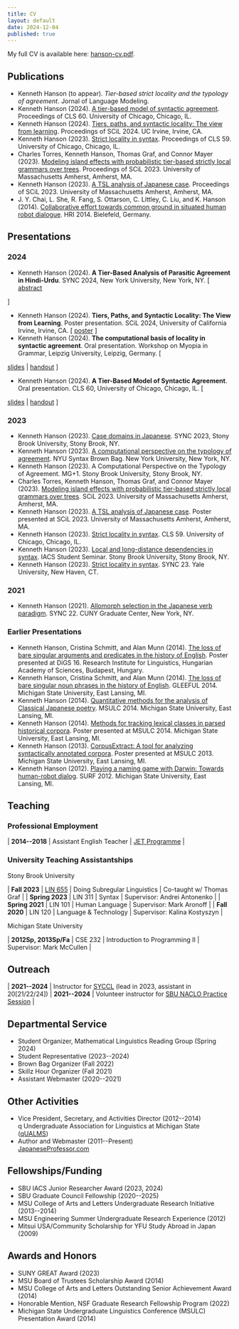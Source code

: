 ```yaml
---
title: CV
layout: default
date: 2024-12-04
published: true
---
```


<!--<style type="text/css">
li {margin-bottom: 0.5em; }
</style>-->

My full CV is available here: [hanson-cv.pdf](/files/hanson-cv.pdf).

## Publications
* Kenneth Hanson (to appear). *Tier-based strict locality and the typology of agreement*. Jornal of Language Modeling.
* Kenneth Hanson (2024). [A tier-based model of syntactic agreement](http://chicagolinguisticsociety.org/). Proceedings of CLS 60. University of Chicago, Chicago, IL.
* Kenneth Hanson (2024). [Tiers, paths, and syntactic locality: The view from learning](/files/hanson-scil2024-tiers-paths-locality.pdf).  Proceedings of SCiL 2024. UC Irvine, Irvine, CA.
* Kenneth Hanson (2023). [Strict locality in syntax](/files/hanson-cls-2023-sl-in-syntax.pdf). Proceedings of CLS 59. University of Chicago, Chicago, IL.
* Charles Torres, Kenneth Hanson, Thomas Graf, and Connor Mayer (2023). [Modeling island effects with probabilistic tier-based strictly local grammars over trees](/files/torres-etal-scil2023-slides-pTreeTSL.pdf). Proceedings of SCiL 2023. University of Massachusetts Amherst, Amherst, MA.
* Kenneth Hanson (2023). [A TSL analysis of Japanese case](/files/hanson-scil2023-tsl-jpn-case.pdf). Proceedings of SCiL 2023. University of Massachusetts Amherst, Amherst, MA.
* J. Y. Chai, L. She, R. Fang, S. Ottarson, C. Littley, C. Liu, and K. Hanson (2014). [Collaborative effort towards common ground in situated human robot dialogue](https://doi.org/10.1145/2559636.2559677). HRI 2014. Bielefeld, Germany.


## Presentations

### 2024

* Kenneth Hanson (2024). **A Tier-Based Analysis of Parasitic Agreement in Hindi-Urdu**. SYNC 2024, New York University, New York, NY.
  \[
  [abstract](/files/hanson-sync2024-abstract.pdf)
<!--   [handout](/files/hanson-sync2024-ho.pdf) -->
  \]
* Kenneth Hanson (2024). **Tiers, Paths, and Syntactic Locality: The View from Learning**. Poster presentation. SCiL 2024, University of California Irvine, Irvine, CA. 
  \[ [poster](/files/hanson-scil2024-poster.pdf) \]
* Kenneth Hanson (2024). **The computational basis of locality in syntactic agreement**. Oral presentation. Workshop on Myopia in Grammar, Leipzig University, Leipzig, Germany. 
  \[
<!--   [abstract](/files/hanson-myopia-2024-abstract.pdf) -->
  [slides](/files/hanson-myopia-2024-slides-noanim.pdf)
  | [handout](/files/hanson-myopia-2024-ho.pdf)
  \]
* Kenneth Hanson (2024). **A Tier-Based Model of Syntactic Agreement**. Oral presentation. CLS 60, University of Chicago, Chicago, IL. 
  \[
<!--   [abstract](/files/hanson-cls-2024-abstract.pdf) -->
  [slides](/files/hanson-cls-2024-slides-noanim.pdf)
  | [handout](/files/hanson-cls-2024-ho.pdf)
  \]

### 2023

* Kenneth Hanson (2023). [Case domains in Japanese](/files/hanson-sync-2023-jpn-case.pdf). SYNC 2023, Stony Brook University, Stony Brook, NY.
* Kenneth Hanson (2023). [A computational perspective on the typology of agreement](/files/hanson-nyubb2023-agreement-slides.pdf). NYU Syntax Brown Bag. New York University, New York, NY.
* Kenneth Hanson (2023). A Computational Perspective on the Typology of Agreement. MG+1. Stony Brook University, Stony Brook, NY.
* Charles Torres, Kenneth Hanson, Thomas Graf, and Connor Mayer (2023). [Modeling island effects with probabilistic tier-based strictly local grammars over trees](/files/torres-etal-scil2023-slides-pTreeTSL.pdf). SCiL 2023. University of Massachusetts Amherst, Amherst, MA.
* Kenneth Hanson (2023). [A TSL analysis of Japanese case](/files/hanson-scil2023-poster.pdf). Poster presented at SCiL 2023. University of Massachusetts Amherst, Amherst, MA.
* Kenneth Hanson (2023). [Strict locality in syntax](/files/hanson-cls-2023-slides.pdf). CLS 59. University of Chicago, Chicago, IL.
* Kenneth Hanson (2023). [Local and long-distance dependencies in syntax](/files/hanson-iacs2023-local-ld-syntax.pdf). IACS Student Seminar. Stony Brook University, Stony Brook, NY.
* Kenneth Hanson (2023). [Strict locality in syntax](/files/hanson-sync-2023-sl-in-syntax-slides.pdf). SYNC 23. Yale University, New Haven, CT.

### 2021

* Kenneth Hanson (2021). [Allomorph selection in the Japanese verb paradigm](/files/hanson-sync2021-jpnvb-pres.pdf). SYNC 22. CUNY Graduate Center, New York, NY.

### Earlier Presentations

* Kenneth Hanson, Cristina Schmitt, and Alan Munn (2014). [The loss of bare singular arguments and predicates in the history of English](/files/hanson-etal-digs-2014-poster.pdf). Poster presented at DiGS 16. Research Institute for Linguistics, Hungarian Academy of Sciences, Budapest, Hungary.
* Kenneth Hanson, Cristina Schmitt, and Alan Munn (2014). [The loss of bare singular noun phrases in the history of English](/files/hanson-etal-gleeful2014-pres-bare-nps.pdf). GLEEFUL 2014. Michigan State University, East Lansing, MI.
* Kenneth Hanson (2014). [Quantitative methods for the analysis of Classical Japanese poetry](/files/hanson-msulc2014-pres-cjpn-poetry.pdf). MSULC 2014. Michigan State University, East Lansing, MI.
* Kenneth Hanson (2014). [Methods for tracking lexical classes in parsed historical corpora](/files/hanson-msulc2014-poster-corpus-methods.pdf). Poster presented at MSULC 2014. Michigan State University, East Lansing, MI.
* Kenneth Hanson (2013). [CorpusExtract: A tool for analyzing syntactically annotated corpora](/files/hanson-corpusextract-poster-2013.pdf). Poster presented at MSULC 2013. Michigan State University, East Lansing, MI.
* Kenneth Hanson (2012). [Playing a naming game with Darwin: Towards human-robot dialog](/files/hanson-darwin-presentation-2012.pdf). SURF 2012. Michigan State University, East Lansing, MI.


## Teaching

### Professional Employment

| **2014--2018** | Assistant English Teacher | [JET Programme][jet] |

### University Teaching Assistantships

Stony Brook University

| **Fall 2023** | [LIN 655](/teaching/lin655) | Doing Subregular Linguistics | Co-taught w/ Thomas Graf |
| **Spring 2023** | LIN 311 | Syntax | Supervisor: Andrei Antonenko |
| **Spring 2021** | LIN 101 | Human Language | Supervisor: Mark Aronoff |
| **Fall 2020** | LIN 120 | Language & Technology | Supervisor: Kalina Kostyszyn |

Michigan State University

| **2012Sp, 2013Sp/Fa** | CSE 232 | Introduction to Programming II | Supervisor: Mark McCullen |


## Outreach

| **2021--2024** | Instructor for [SYCCL][syccl] (lead in 2023, assistant in 20[21/22/24])
| **2021--2024** | Volunteer instructor for [SBU NACLO Practice Session][iacs-naclo] |


## Departmental Service

* Student Organizer, Mathematical Linguistics Reading Group (Spring 2024)
* Student Representative (2023--2024)
* Brown Bag Organizer (Fall 2022)
* Skillz Hour Organizer (Fall 2021)
* Assistant Webmaster (2020--2021)


## Other Activities

* Vice President, Secretary, and Activities Director (2012--2014)<br/>
  q Undergraduate Association for Linguistics at Michigan State ([qUALMS][qualms])
* Author and Webmaster (2011--Present)<br/>
  [JapaneseProfessor.com][jp]


## Fellowships/Funding

* SBU IACS Junior Researcher Award (2023, 2024)
* SBU Graduate Council Fellowship (2020--2025)
* MSU College of Arts and Letters Undergraduate Research Initiative (2013--2014)
* MSU Engineering Summer Undergraduate Research Experience (2012)
* Mitsui USA/Community Scholarship for YFU Study Abroad in Japan (2009)


## Awards and Honors

* SUNY GREAT Award (2023)
* MSU Board of Trustees Scholarship Award (2014)
* MSU College of Arts and Letters Outstanding Senior Achievement Award (2014)
* Honorable Mention, NSF Graduate Research Fellowship Program (2022)
* Michigan State Undergraduate Linguistics Conference (MSULC) Presentation Award (2014)


[graf]: https://thomasgraf.net
[iacs-jra]: https://iacs.stonybrook.edu/opportunities/awards/junior-researcher-award
[iacs-naclo]: https://calendar.stonybrook.edu/site/iacs/event/naclo-2023/
[jet]: https://www.jetprogramme.org
[jp]: https://www.japaneseprofessor.com
[lair]: https://lair.cse.msu.edu/
[marimba]: https://en.wikipedia.org/wiki/Marimba
[qualms]: https://sites.google.com/site/msuqualms/
[sbling]: https://linguistics.stonybrook.edu
[syccl]: /teaching/syccl
